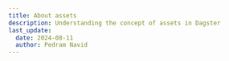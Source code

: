 ```yaml
---
title: About assets
description: Understanding the concept of assets in Dagster
last_update:
  date: 2024-08-11
  author: Pedram Navid
---
```

